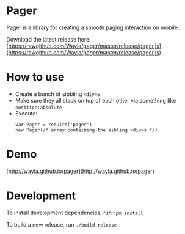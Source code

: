 # Pager

  Pager is a library for creating a smooth paging interaction on mobile. 
  
  Download the latest release here:   [https://rawgithub.com/Wayla/pager/master/release/pager.js](https://rawgithub.com/Wayla/pager/master/release/pager.js)
  
# How to use

  - Create a bunch of sibbling `<div>`s
  - Make sure they all stack on top of each other via something like `position:absolute`
  - Execute:
    ```
    var Pager = require('pager')
    new Pager(/* array containing the sibling <div>s */)

    ```

  
# Demo
  
  [http://wayla.github.io/pager](http://wayla.github.io/pager)

# Development

  To install development dependencies, run `npm install`

  To build a new release, run `./build-release`
